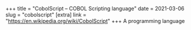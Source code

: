 +++
title = "CobolScript – COBOL Scripting language"
date = 2021-03-06
slug = "cobolscript"
[extra]
link = "https://en.wikipedia.org/wiki/CobolScript"
+++
A programming language

